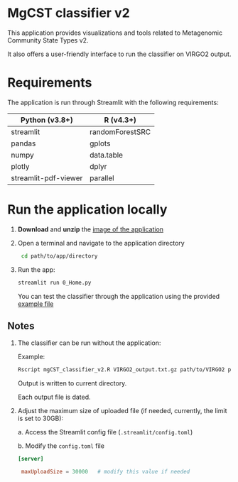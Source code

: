 # MgCST classifier v2

This application provides visualizations and tools related to Metagenomic Community State Types v2. 

It also offers a user-friendly interface to run the classifier on VIRGO2 output.

# Requirements
The application is run through Streamlit with the following requirements:

<div align="center">

| Python (v3.8+)         | R (v4.3+)          |
|------------------------|--------------------|
| streamlit              | randomForestSRC    |
| pandas                 | gplots             |
| numpy                  | data.table         |
| plotly                 | dplyr              |
| streamlit-pdf-viewer   | parallel           |

</div>

# Run the application locally

1. **Download** and **unzip** the [image of the application](https://figshare.com/ndownloader/files/53285822)
   
2. Open a terminal and navigate to the application directory
   ```bash
    cd path/to/app/directory
    ```

4. Run the app:
    ```bash
    streamlit run 0_Home.py
    ```

    You can test the classifier through the application using the provided [example file](VIRGO2_mgCST_example.txt)

## Notes

1. The classifier can be run without the application:
      
   Example:
   ```bash
   Rscript mgCST_classifier_v2.R VIRGO2_output.txt.gz path/to/VIRGO2 path/to/mgCST-classifier-master n_cores
   ```
   Output is written to current directory.

   Each output file is dated.

3. Adjust the maximum size of uploaded file (if needed, currently, the limit is set to 30GB):

   a. Access the Streamlit config file (```.streamlit/config.toml```)

   b. Modify the ```config.toml``` file
   ```toml
   [server]

    maxUploadSize = 30000   # modify this value if needed
   ```
